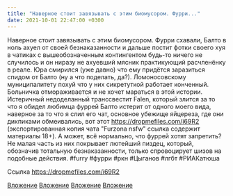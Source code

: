 ```yaml
---
title: "Наверное стоит завязывать с этим биомусором. Фурри..."
date: 2021-10-01 22:47:00 +0300
---
```


Наверное стоит завязывать с этим биомусором. Фурри схавали, Балто в ноль ахуел от своей безнаказанности и дальше постит фотки своего хуя в чатиках с вышеобозначенным контингентом будь-то ничего не случилось и он ниразу не ахуевший мясник практикующий расчленёнку в реале. Юра смирился (уже давно) что ему придётся заразиться спидом от Балто (ну а что поделать, да?). Ломоносовскому муниципалитету похуй что у них сикретуткой работает конченный. Больничка отмораживается и не хочет мараться в этой истории. Истеричный недоделанный транссвестит Falen, который злится за то что я обидел любимца фуррей Балто истерит от одного моего вида, наверное за то что я слил его чат, основное убежище яйцереза, где они дикпиками обмеивались, вот этот https://dropmefiles.com/i69R2 (экспортированная копия чата "Furzona nsfw" ссылка содержит материалы 18+). А может, всё нормально, что фуррей хотят запретить? Не малая часть из них покрывает лютейший пиздец, который, обозначив тотальную безнаказанности, только спровоцирует шизов на подобные действия.
#furry #фурри #ркн #Цыганов #лгбт #РИАКатюша


Ссылка
https://dropmefiles.com/i69R2

[Вложение](/assets/vk_photos/4/2Jd5vQ561mA.jpg)
[Вложение](/assets/vk_photos/4/60aErC0NG7E.jpg)
[Вложение](/assets/vk_photos/4/V5Nt_ITapJM.jpg)
[Вложение](https://dropmefiles.com/i69R2)

